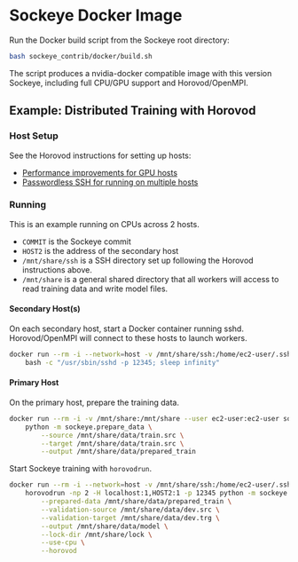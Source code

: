 # Sockeye Docker Image

Run the Docker build script from the Sockeye root directory:

```bash
bash sockeye_contrib/docker/build.sh
```

The script produces a nvidia-docker compatible image with this version Sockeye, including full CPU/GPU support and Horovod/OpenMPI.

## Example: Distributed Training with Horovod

### Host Setup

See the Horovod instructions for setting up hosts:

- [Performance improvements for GPU hosts](https://github.com/horovod/horovod/blob/master/docs/gpus.rst)
- [Passwordless SSH for running on multiple hosts](https://github.com/horovod/horovod/blob/master/docs/docker.rst#running-on-multiple-machines)

### Running

This is an example running on CPUs across 2 hosts.

- `COMMIT` is the Sockeye commit
- `HOST2` is the address of the secondary host
- `/mnt/share/ssh` is a SSH directory set up following the Horovod instructions above.
- `/mnt/share` is a general shared directory that all workers will access to read training data and write model files.

#### Secondary Host(s)

On each secondary host, start a Docker container running sshd.
Horovod/OpenMPI will connect to these hosts to launch workers.

```bash
docker run --rm -i --network=host -v /mnt/share/ssh:/home/ec2-user/.ssh -v /mnt/share:/mnt/share sockeye:COMMIT \
    bash -c "/usr/sbin/sshd -p 12345; sleep infinity"
```

#### Primary Host

On the primary host, prepare the training data.

```bash
docker run --rm -i -v /mnt/share:/mnt/share --user ec2-user:ec2-user sockeye:COMMIT \
    python -m sockeye.prepare_data \
        --source /mnt/share/data/train.src \
        --target /mnt/share/data/train.src \
        --output /mnt/share/data/prepared_train
```

Start Sockeye training with `horovodrun`.

```bash
docker run --rm -i --network=host -v /mnt/share/ssh:/home/ec2-user/.ssh -v /mnt/share:/mnt/share --user ec2-user:ec2-user sockeye:COMMIT \
    horovodrun -np 2 -H localhost:1,HOST2:1 -p 12345 python -m sockeye.train \
        --prepared-data /mnt/share/data/prepared_train \
        --validation-source /mnt/share/data/dev.src \
        --validation-target /mnt/share/data/dev.trg \
        --output /mnt/share/data/model \
        --lock-dir /mnt/share/lock \
        --use-cpu \
        --horovod
```
